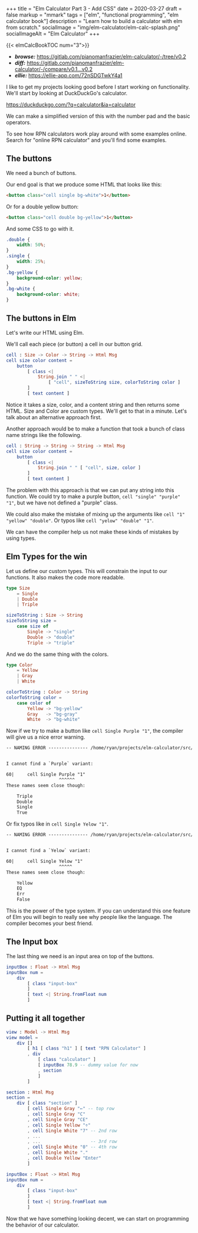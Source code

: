 +++
title = "Elm Calculator Part 3 - Add CSS"
date = 2020-03-27
draft = false
markup = "mmark"
tags = ["elm", "functional programming", "elm calculator book"]
description = "Learn how to build a calculator with elm from scratch."
socialImage = "img/elm-calculator/elm-calc-splash.png"
socialImageAlt = "Elm Calculator"
+++

{{< elmCalcBookTOC num="3">}}

- ***browse:*** <https://gitlab.com/pianomanfrazier/elm-calculator/-/tree/v0.2>
- ***diff:*** <https://gitlab.com/pianomanfrazier/elm-calculator/-/compare/v0.1...v0.2>
- ***ellie:*** <https://ellie-app.com/72nSDGTwkY4a1>

I like to get my projects looking good before I start working on functionality. We'll start by looking at DuckDuckGo's calculator.

<https://duckduckgo.com/?q=calculator&ia=calculator>

We can make a simplified version of this with the number pad and the basic operators.

To see how RPN calculators work play around with some examples online. Search for "online RPN calculator" and you'll find some examples.

## The buttons

We need a bunch of buttons.

Our end goal is that we produce some HTML that looks like this:

```html
<button class="cell single bg-white">1</button>
```

Or for a double yellow button:

```html
<button class="cell double bg-yellow">1</button>
```

And some CSS to go with it.

```css
.double {
    width: 50%;
}
.single {
    width: 25%;
}
.bg-yellow {
    background-color: yellow;
}
.bg-white {
    background-color: white;
}
```

## The buttons in Elm

Let's write our HTML using Elm.

We'll call each piece (or button) a cell in our button grid.

```elm
cell : Size -> Color -> String -> Html Msg
cell size color content =
    button
        [ class <|
            String.join " " <|
                [ "cell", sizeToString size, colorToString color ]
        ]
        [ text content ]
```

Notice it takes a size, color, and a content string and then returns some HTML. Size and Color are custom types. We'll get to that in a minute. Let's talk about an alternative approach first.

Another approach would be to make a function that took a bunch of class name strings like the following.

```elm
cell : String -> String -> String -> Html Msg
cell size color content =
    button
        [ class <|
            String.join " " [ "cell", size, color ]
        ]
        [ text content ]
```

The problem with this approach is that we can put any string into this function. We could try to make a purple button, `cell "single" "purple" "1"`, but we have not defined a "purple" class.

We could also make the mistake of mixing up the arguments like `cell "1" "yellow" "double"`. Or typos like `cell "yelow" "double" "1"`.

We can have the compiler help us not make these kinds of mistakes by using types.

## Elm Types for the win

Let us define our custom types. This will constrain the input to our functions. It also makes the code more readable.

```elm
type Size
    = Single
    | Double
    | Triple

sizeToString : Size -> String
sizeToString size =
    case size of
        Single -> "single"
        Double -> "double"
        Triple -> "triple"
```

And we do the same thing with the colors.

```elm
type Color
    = Yellow
    | Gray
    | White

colorToString : Color -> String
colorToString color =
    case color of
        Yellow -> "bg-yellow"
        Gray   -> "bg-gray"
        White  -> "bg-white"
```

Now if we try to make a button like `cell Single Purple "1"`, the compiler will give us a nice error warning.

```txt
-- NAMING ERROR --------------- /home/ryan/projects/elm-calculator/src/Main.elm


I cannot find a `Purple` variant:

60|     cell Single Purple "1"
                    ^^^^^^
These names seem close though:

    Triple
    Double
    Single
    True

```

Or fix typos like in `cell Single Yelow "1"`.

```txt
-- NAMING ERROR --------------- /home/ryan/projects/elm-calculator/src/Main.elm


I cannot find a `Yelow` variant:

60|     cell Single Yelow "1"
                    ^^^^^
These names seem close though:

    Yellow
    EQ
    Err
    False

```

This is the power of the type system. If you can understand this one feature of Elm you will begin to really see why people like the language. The compiler becomes your best friend.

## The Input box

The last thing we need is an input area on top of the buttons.

```elm
inputBox : Float -> Html Msg
inputBox num =
    div
        [ class "input-box"
        ]
        [ text <| String.fromFloat num
        ]
```

## Putting it all together

```elm
view : Model -> Html Msg
view model =
    div []
        [ h1 [ class "h1" ] [ text "RPN Calculator" ]
        , div
            [ class "calculator" ]
            [ inputBox 78.9 -- dummy value for now
            , section
            ]
        ]
```

```elm
section : Html Msg
section =
    div [ class "section" ]
        [ cell Single Gray "←" -- top row
        , cell Single Gray "C"
        , cell Single Gray "CE"
        , cell Single Yellow "÷"
        , cell Single White "7" -- 2nd row
        , ...
        , ...                   -- 3rd row
        , cell Single White "0" -- 4th row
        , cell Single White "."
        , cell Double Yellow "Enter"
        ]
```

```elm
inputBox : Float -> Html Msg
inputBox num =
    div
        [ class "input-box"
        ]
        [ text <| String.fromFloat num
        ]
```

Now that we have something looking decent, we can start on programming the behavior of our calculator.
